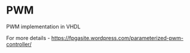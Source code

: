 # PWM
PWM implementation in VHDL

For more details - https://fpgasite.wordpress.com/parameterized-pwm-controller/
